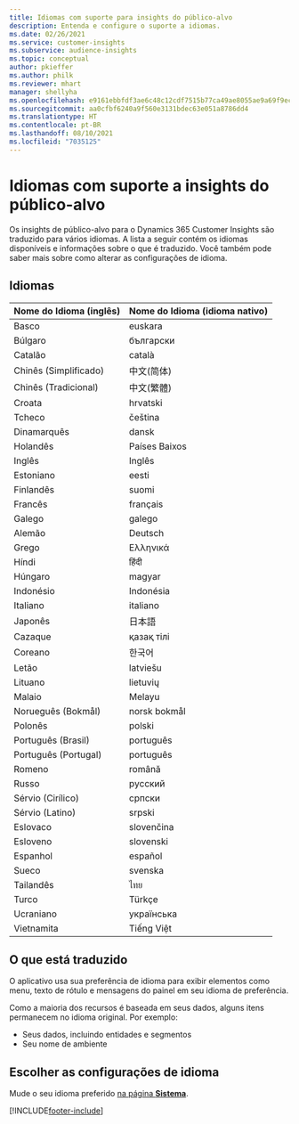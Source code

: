 ```yaml
---
title: Idiomas com suporte para insights do público-alvo
description: Entenda e configure o suporte a idiomas.
ms.date: 02/26/2021
ms.service: customer-insights
ms.subservice: audience-insights
ms.topic: conceptual
author: pkieffer
ms.author: philk
ms.reviewer: mhart
manager: shellyha
ms.openlocfilehash: e9161ebbfdf3ae6c48c12cdf7515b77ca49ae8055ae9a69f9ec314bc1247aeaf
ms.sourcegitcommit: aa0cfbf6240a9f560e3131bdec63e051a8786dd4
ms.translationtype: HT
ms.contentlocale: pt-BR
ms.lasthandoff: 08/10/2021
ms.locfileid: "7035125"
---
```

# <a name="supported-languages-for-audience-insights-capability"></a>Idiomas com suporte a insights do público-alvo

Os insights de público-alvo para o Dynamics 365 Customer Insights são traduzido para vários idiomas. A lista a seguir contém os idiomas disponíveis e informações sobre o que é traduzido. Você também pode saber mais sobre como alterar as configurações de idioma. 

## <a name="languages"></a>Idiomas

| Nome do Idioma (inglês)|  Nome do Idioma (idioma nativo) |
| ------------- | ------------- |
| Basco | euskara |
| Búlgaro | български |
| Catalão | català |
| Chinês (Simplificado) | 中文(简体) |
| Chinês (Tradicional) | 中文(繁體) |
| Croata | hrvatski |
| Tcheco | čeština |
| Dinamarquês | dansk |
| Holandês | Países Baixos |
| Inglês | Inglês |
| Estoniano | eesti |
| Finlandês | suomi |
| Francês | français |
| Galego | galego |
| Alemão | Deutsch |
| Grego | Ελληνικά |
| Híndi | हिंदी |
| Húngaro | magyar |
| Indonésio | Indonésia |
| Italiano | italiano |
| Japonês | 日本語 |
| Cazaque | қазақ тілі |
| Coreano | 한국어 |
| Letão | latviešu |
| Lituano | lietuvių |
| Malaio | Melayu |
| Norueguês (Bokmål) | norsk bokmål |
| Polonês | polski |
| Português (Brasil) | português |
| Português (Portugal) | português |
| Romeno | română |
| Russo | pусский |
| Sérvio (Cirílico) | српски |
| Sérvio (Latino) | srpski |
| Eslovaco | slovenčina |
| Esloveno | slovenski |
| Espanhol | español |
| Sueco | svenska |
| Tailandês | ไทย |
| Turco | Türkçe |
| Ucraniano | українська |
| Vietnamita | Tiếng Việt |

## <a name="whats-translated"></a>O que está traduzido

O aplicativo usa sua preferência de idioma para exibir elementos como menu, texto de rótulo e mensagens do painel em seu idioma de preferência.

Como a maioria dos recursos é baseada em seus dados, alguns itens permanecem no idioma original. Por exemplo:

- Seus dados, incluindo entidades e segmentos
- Seu nome de ambiente

## <a name="choose-your-language-settings"></a>Escolher as configurações de idioma  

Mude o seu idioma preferido [na página **Sistema**](system.md).


[!INCLUDE[footer-include](../includes/footer-banner.md)]